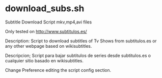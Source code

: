 download_subs.sh
================

Subtitle Download Script mkv,mp4,avi files 

Only tested on http://www.subtitulos.es/

Description: Script to download subtitles of Tv Shows from subtitulos.es or any other
 webpage based on wikisubtitles.

Descripcion; Script para bajar subtitulos de series desde subtitulos.es o cualquier
sitio basado en wikisubtitles.


Change Preference editing the script config section.


